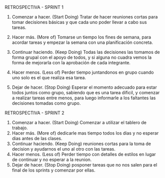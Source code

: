 RETROSPECTIVA - SPRINT 1
1. Comenzar a hacer. (Start Doing)
Tratar de hacer reuniones cortas para tomar decisiones básicas y que cada uno poder llevar a cabo sus tareas.

2. Hacer más. (More of)
Tomarse un tiempo los fines de semana, para acordar tareas y empezar la semana con una planificación concreta.

3. Continuar haciendo. (Keep Doing) 
Todas las decisiones las tomamos de forma grupal con el apoyo de todos, y si alguna no cuadra vemos la forma de mejorarla con la aprobación de cada integrante.

4. Hacer menos. (Less of)
Perder tiempo juntandonos en grupo cuando uno solo es el que realiza esa tarea. 

5. Dejar de hacer. (Stop Doing)
Esperar el momento adecuado para estar todos juntos como grupo, sabiendo que es una tarea dificil, y comenzar a realizar tareas entre menos, para luego informarle a los faltantes las decisiones tomadas como grupo.

RETROSPECTIVA - SPRINT 2
1. Comenzar a hacer. (Start Doing)
    Comenzar a utilizar el tablero de trabajo.
2. Hacer más. (More of)
    dedicarle mas tiempo todos los dias y no esperar dias antes de las clases.
3. Continuar haciendo. (Keep Doing) 
     reuniones cortas para la toma de decision y ayudarnos el uno al otro con las tareas.
4. Hacer menos. (Less of)
    Perder tiempo con detalles de estilos en lugar de continuar y no esperar a la reunion.
5. Dejar de hacer. (Stop Doing) 
    posponer tareas que no nos salen para el final de los sprints y comenzar por ellas.
